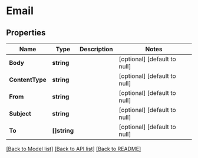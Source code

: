 # Email

## Properties
Name | Type | Description | Notes
------------ | ------------- | ------------- | -------------
**Body** | **string** |  | [optional] [default to null]
**ContentType** | **string** |  | [optional] [default to null]
**From** | **string** |  | [optional] [default to null]
**Subject** | **string** |  | [optional] [default to null]
**To** | **[]string** |  | [optional] [default to null]

[[Back to Model list]](../README.md#documentation-for-models) [[Back to API list]](../README.md#documentation-for-api-endpoints) [[Back to README]](../README.md)


